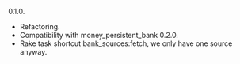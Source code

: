 0.1.0.

* Refactoring.
* Compatibility with money\_persistent\_bank 0.2.0.
* Rake task shortcut bank_sources:fetch, we only have one source anyway.
